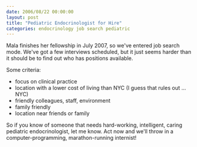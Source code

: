 ```yaml
---
date: 2006/08/22 00:00:00
layout: post
title: "Pediatric Endocrinologist for Hire"
categories: endocrinology job search pediatric
---
```


Mala finishes her fellowship in July 2007, so we've entered job search mode. We've got a few interviews scheduled, but it just seems harder than it should be to find out who has positions available.

Some criteria:

- focus on clinical practice
- location with a lower cost of living than NYC (I guess that rules out ... NYC)
- friendly colleagues, staff, environment
- family friendly
- location near friends or family

So if you know of someone that needs hard-working, intelligent, caring pediatric endocrinologist, let me know. Act now and we'll throw in a computer-programming, marathon-running internist!
